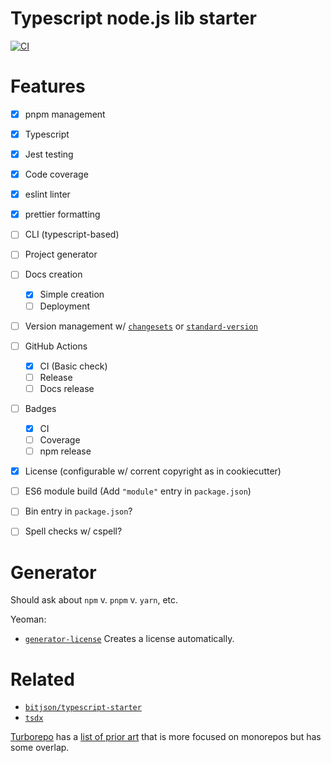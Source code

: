 # Typescript node.js lib starter

[![CI](https://github.com/michaelwooley/tslib-starter/actions/workflows/ci.yml/badge.svg)](https://github.com/michaelwooley/tslib-starter/actions/workflows/ci.yml)

# Features

- [x] pnpm management
- [x] Typescript
- [x] Jest testing
- [x] Code coverage
- [x] eslint linter
- [x] prettier formatting
- [ ] CLI (typescript-based)
- [ ] Project generator
- [ ] Docs creation
  - [x] Simple creation
  - [ ] Deployment
- [ ] Version management w/ [`changesets`](https://github.com/changesets/changesets) or [`standard-version`](https://github.com/conventional-changelog/standard-version)
- [ ] GitHub Actions
  - [x] CI (Basic check)
  - [ ] Release
  - [ ] Docs release
- [ ] Badges
  - [x] CI
  - [ ] Coverage
  - [ ] npm release
- [x] License (configurable w/ corrent copyright as in cookiecutter)
- [ ] ES6 module build (Add `"module"` entry in `package.json`)
- [ ] Bin entry in `package.json`?
- [ ] Spell checks w/ cspell?


# Generator

Should ask about `npm` v. `pnpm` v. `yarn`, etc.

Yeoman:

- [`generator-license`](https://github.com/jozefizso/generator-license) Creates a license automatically.

# Related

- [`bitjson/typescript-starter`](https://github.com/bitjson/typescript-starter)
- [`tsdx`](https://github.com/jaredpalmer/tsdx)


[Turborepo](https://turbo.build) has a [list of prior art](https://turbo.build/repo/docs/acknowledgements#inspiration--prior-art) that is more focused on monorepos but has some overlap.